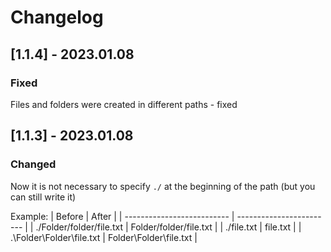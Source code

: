 # Changelog
## [1.1.4] - 2023.01.08
### Fixed
Files and folders were created in different paths - fixed 
## [1.1.3] - 2023.01.08
### Changed 
Now it is not necessary to specify `./` at the beginning of the path (but you can still write it)

Example:
| Before                     | After                    |
| -------------------------- | ------------------------ |
| ./Folder/folder/file.txt   | Folder/folder/file.txt   |
| ./file.txt                 | file.txt                 |
| .\\Folder\\Folder\\file.txt | Folder\\Folder\\file.txt |